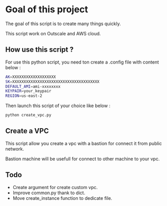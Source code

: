 # Goal of this project

The goal of this script is to create many things quickly.

This script work on Outscale and AWS cloud.

## How use this script ?

For use this python script, you need ton create a .config file with content below :

 ```bash
 AK=XXXXXXXXXXXXXXXXXXX
 SK=XXXXXXXXXXXXXXXXXXXXXXXXXXXXXXXXXXXXXX
 DEFAULT_AMI=ami-xxxxxxxx
 KEYPAIR=your_keypair
 REGION=us-east-2 
 ```
Then launch this script of your choice like below :

 ```python
 python create_vpc.py
 ```

## Create a VPC

This script allow you create a vpc with a bastion for connect it from public network.

Bastion machine will be usefull for connect to other machine to your vpc.

## Todo 

 * Create argument for create custom vpc.
 * Improve common.py thank to dict.
 * Move create_instance function to dedicate file.
